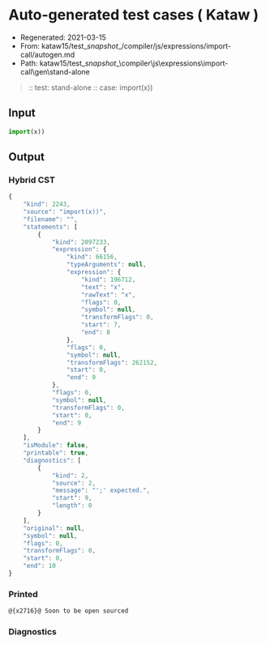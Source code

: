 # Auto-generated test cases ( Kataw )
- Regenerated: 2021-03-15
- From: kataw15/test\__snapshot__/compiler/js/expressions/import-call/autogen.md
- Path: kataw15/test\__snapshot__\compiler\js\expressions\import-call\gen\stand-alone
> :: test: stand-alone
> :: case: import(x))
## Input

`````js
import(x))
`````

## Output

### Hybrid CST

```javascript
{
    "kind": 2243,
    "source": "import(x))",
    "filename": "",
    "statements": [
        {
            "kind": 2097233,
            "expression": {
                "kind": 66156,
                "typeArguments": null,
                "expression": {
                    "kind": 196712,
                    "text": "x",
                    "rawText": "x",
                    "flags": 0,
                    "symbol": null,
                    "transformFlags": 0,
                    "start": 7,
                    "end": 8
                },
                "flags": 0,
                "symbol": null,
                "transformFlags": 262152,
                "start": 0,
                "end": 9
            },
            "flags": 0,
            "symbol": null,
            "transformFlags": 0,
            "start": 0,
            "end": 9
        }
    ],
    "isModule": false,
    "printable": true,
    "diagnostics": [
        {
            "kind": 2,
            "source": 2,
            "message": "';' expected.",
            "start": 9,
            "length": 0
        }
    ],
    "original": null,
    "symbol": null,
    "flags": 0,
    "transformFlags": 0,
    "start": 0,
    "end": 10
}
```

### Printed

```javascript
@{x2716}@ Soon to be open sourced
```

### Diagnostics

```javascript

```

